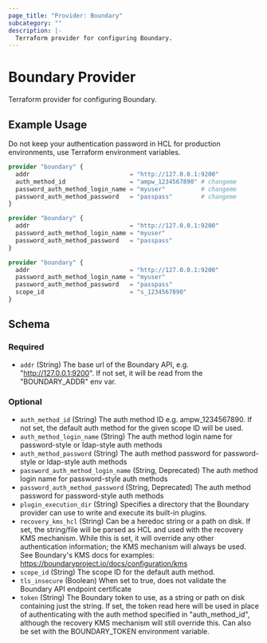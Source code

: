 ```yaml
---
page_title: "Provider: Boundary"
subcategory: ""
description: |-
  Terraform provider for configuring Boundary.
---
```


# Boundary Provider

Terraform provider for configuring Boundary.

## Example Usage

Do not keep your authentication password in HCL for production environments, use Terraform environment variables.

```terraform
provider "boundary" {
  addr                            = "http://127.0.0.1:9200"
  auth_method_id                  = "ampw_1234567890" # changeme
  password_auth_method_login_name = "myuser"          # changeme
  password_auth_method_password   = "passpass"        # changeme
}

provider "boundary" {
  addr                            = "http://127.0.0.1:9200"
  password_auth_method_login_name = "myuser"
  password_auth_method_password   = "passpass"
}

provider "boundary" {
  addr                            = "http://127.0.0.1:9200"
  password_auth_method_login_name = "myuser"
  password_auth_method_password   = "passpass"
  scope_id                        = "s_1234567890"
}
```

<!-- schema generated by tfplugindocs -->
## Schema

### Required

- `addr` (String) The base url of the Boundary API, e.g. "http://127.0.0.1:9200". If not set, it will be read from the "BOUNDARY_ADDR" env var.

### Optional

- `auth_method_id` (String) The auth method ID e.g. ampw_1234567890. If not set, the default auth method for the given scope ID will be used.
- `auth_method_login_name` (String) The auth method login name for password-style or ldap-style auth methods
- `auth_method_password` (String) The auth method password for password-style or ldap-style auth methods
- `password_auth_method_login_name` (String, Deprecated) The auth method login name for password-style auth methods
- `password_auth_method_password` (String, Deprecated) The auth method password for password-style auth methods
- `plugin_execution_dir` (String) Specifies a directory that the Boundary provider can use to write and execute its built-in plugins.
- `recovery_kms_hcl` (String) Can be a heredoc string or a path on disk. If set, the string/file will be parsed as HCL and used with the recovery KMS mechanism. While this is set, it will override any other authentication information; the KMS mechanism will always be used. See Boundary's KMS docs for examples: https://boundaryproject.io/docs/configuration/kms
- `scope_id` (String) The scope ID for the default auth method.
- `tls_insecure` (Boolean) When set to true, does not validate the Boundary API endpoint certificate
- `token` (String) The Boundary token to use, as a string or path on disk containing just the string. If set, the token read here will be used in place of authenticating with the auth method specified in "auth_method_id", although the recovery KMS mechanism will still override this. Can also be set with the BOUNDARY_TOKEN environment variable.
